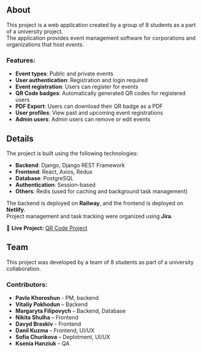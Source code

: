 ## About
This project is a web application created by a group of 8 students as a part of a university project.  
The application provides event management software for corporations and organizations that host events.  

### Features:
- **Event types**: Public and private events  
- **User authentication**: Registration and login required  
- **Event registration**: Users can register for events  
- **QR Code badges**: Automatically generated QR codes for registered users  
- **PDF Export**: Users can download their QR badge as a PDF  
- **User profiles**: View past and upcoming event registrations
- **Admin users**: Admin users can remove or edit events

## Details  

The project is built using the following technologies:  
- **Backend**: Django, Django REST Framework  
- **Frontend**: React, Axios, Redux  
- **Database**: PostgreSQL  
- **Authentication**: Session-based  
- **Others**: Redis (used for caching and background task management)  

The backend is deployed on **Railway**, and the frontend is deployed on **Netlify**.  
Project management and task tracking were organized using **Jira**. 

🔗 **Live Project:** [QR Code Project](https://qr-code-project-sigma.netlify.app/)  

## Team  
This project was developed by a team of 8 students as part of a university collaboration.  

### Contributors:
- **Pavlo Khoroshun** - PM, backend
- **Vitaliy Pokhodun** – Backend  
- **Margaryta Filipovych** – Backend, Database  
- **Nikita Shulha** – Frontend  
- **Davyd Braskiv** - Frontend  
- **Danil Kuzma** – Frontend, UI/UX  
- **Sofia Churikova** – Deplotment, UI/UX  
- **Ksenia Hanziuk** – QA    
